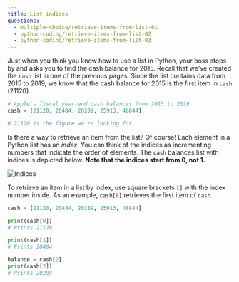 ```yaml
---
title: List indices
questions:
  - multiple-choice/retrieve-items-from-list-01
  - python-coding/retrieve-items-from-list-02
  - python-coding/retrieve-items-from-list-03
---
```


Just when you think you know how to use a list in Python, your boss stops by and asks you to find the cash balance for 2015. Recall that we've created the `cash` list in one of the previous pages. Since the list contains data from 2015 to 2019, we know that the cash balance for 2015 is the first item in `cash` (21120).

```python
# Apple's fiscal year-end cash balances from 2015 to 2019
cash = [21120, 20484, 20289, 25913, 48844]

# 21120 is the figure we're looking for.
```

Is there a way to retrieve an item from the list? Of course! Each element in a Python list has an _index_. You can think of the indices as incrementing numbers that indicate the order of elements. The `cash` balances list with indices is depicted below. **Note that the indices start from 0, not 1.**

![Indices](https://accy570-fa2020-course-site-assets.s3-us-west-2.amazonaws.com/images/list_indices.png)

To retrieve an item in a list by index, use square brackets `[]` with the index number inside. As an example, `cash[0]` retrieves the first item of `cash`.

```python
cash = [21120, 20484, 20289, 25913, 48844]

print(cash[0])
# Prints 21120

print(cash[1])
# Prints 20484

balance = cash[2]
print(cash[2])
# Prints 20289
```
